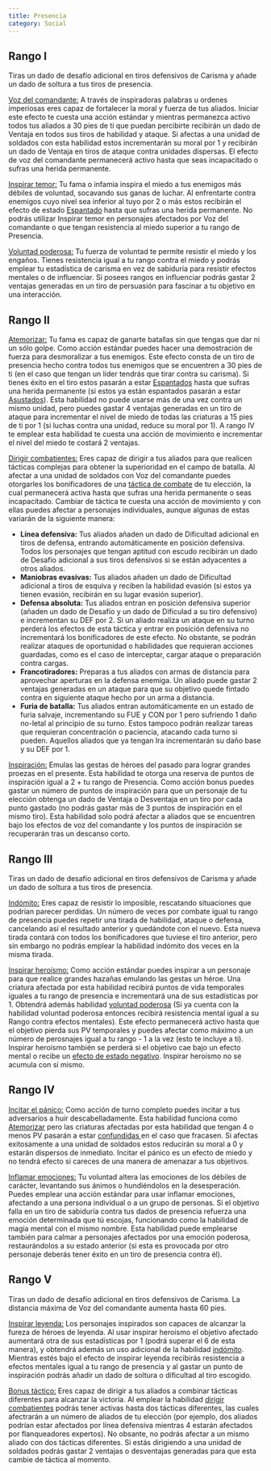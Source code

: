 ```yaml
---
title: Presencia
category: Social
---
```


## Rango I

Tiras un dado de desafío adicional en tiros defensivos de Carisma y añade un dado de soltura a tus tiros de presencia.

<u>Voz del comandante:</u>  A través de inspiradoras palabras u ordenes imperiosas eres capaz de fortalecer la moral y fuerza de tus aliados. Iniciar este efecto te cuesta una acción estándar y mientras permanezca activo todos tus aliados a 30 pies de ti que puedan percibirte recibirán un dado de Ventaja en todos sus tiros de habilidad y ataque. Si afectas a una unidad de soldados con esta habilidad estos incrementarán su moral por 1 y recibirán un dado de Ventaja en tiros de ataque contra unidades dispersas. El efecto de voz del comandante permanecerá activo hasta que seas incapacitado o sufras una herida permanente.

<u>Inspirar temor:</u> Tu fama o infamia inspira el miedo a tus enemigos más débiles de voluntad, socavando sus ganas de luchar. Al enfrentarte contra enemigos cuyo nivel sea inferior al tuyo por 2 o más estos recibirán el efecto de estado [Espantado](https://raldamain.com/rules/Reglas%20principales/Efectos%20de%20estado.html#espantada) hasta que sufras una herida permanente. No podrás utilizar Inspirar temor en personajes afectados por Voz del comandante o que tengan resistencia al miedo superior a tu rango de Presencia.

<u>Voluntad poderosa:</u> Tu fuerza de voluntad te permite resistir el miedo y los engaños. Tienes resistencia igual a tu rango contra el miedo y podrás emplear tu estadística de carisma en vez de sabiduría para resistir efectos mentales o de influenciar. Si posees rangos en influenciar podrás gastar 2 ventajas generadas en un tiro de persuasión para fascinar a tu objetivo en una interacción.

## Rango II

<u>Atemorizar:</u> Tu fama es capaz de ganarte batallas sin que tengas que dar ni un sólo golpe. Como acción estándar puedes hacer una demostración de fuerza para desmoralizar a tus enemigos. Este efecto consta de un tiro de presencia hecho contra todos tus enemigos que se encuentren a 30 pies de ti (en el caso que tengan un líder tendrás que tirar contra su carisma). Si tienes éxito en el tiro estos pasarán a estar [Espantados](https://raldamain.com/rules/Reglas%20principales/Efectos%20de%20estado.html#espantada) hasta que sufras una herida permanente (si estos ya están espantados pasarán a estar [Asustados](https://raldamain.com/rules/Reglas%20principales/Efectos%20de%20estado.html#asustada)). Esta habilidad no puede usarse más de una vez contra un mismo unidad, pero puedes gastar 4 ventajas generadas en un tiro de ataque para incrementar el nivel de miedo de todas las criaturas a 15 pies de ti por 1 (si luchas contra una unidad, reduce su moral por 1). A rango IV te emplear esta habilidad te cuesta una acción de movimiento e incrementar el nivel del miedo te costará 2 ventajas.

<u>Dirigir combatientes:</u> Eres capaz de dirigir a tus aliados para que realicen tácticas complejas para obtener la superioridad en el campo de batalla. Al afectar a una unidad de soldados con Voz del comandante puedes otorgarles los bonificadores de una  [táctica de combate](https://raldamain.com/rules/Reglas%20adicionales/tacticas%20de%20combate.html) de tu elección, la cual permanecerá activa hasta que sufras una herida permanente o seas incapacitado. Cambiar de táctica te cuesta una acción de movimiento y con ellas puedes afectar a personajes individuales, aunque algunas de estas variarán de la siguiente manera:

- **Línea defensiva:** Tus aliados añaden un dado de Dificultad adicional en tiros de defensa, entrando automáticamente en posición defensiva. Todos los personajes que tengan aptitud con escudo recibirán un dado de Desafío adicional a sus tiros defensivos si se están adyacentes a otros aliados.
- **Maniobras evasivas:** Tus aliados añaden un dado de Dificultad adicional a tiros de esquiva y reciben la habilidad evasión (si estos ya tienen evasión, recibirán en su lugar evasión superior). 
- **Defensa absoluta:** Tus aliados entran en posición defensiva superior (añaden un dado de Desafío y un dado de Dificulad a su tiro defensivo) e incrementan su DEF por 2. Si un aliado realiza un ataque en su turno perderá los efectos de esta táctica y entrar en posición defensiva no incrementará los bonificadores de este efecto. No obstante, se podrán realizar ataques de oportunidad o habilidades que requieran acciones guardadas, como es el caso de interceptar, cargar ataque o preparación contra cargas.
- **Francotiradores:** Preparas a tus aliados con armas de distancia para aprovechar aperturas en la defensa enemiga. Un aliado puede gastar 2 ventajas generadas en un ataque para que su objetivo quede fintado contra en siguiente ataque hecho por un arma a distancia. 
- **Furia de batalla:** Tus aliados entran automáticamente en un estado de furia salvaje, incrementando su FUE y CON por 1 pero sufriendo 1 daño no-letal al principio de su turno. Estos tampoco podrán realizar tareas que requieran concentración o paciencia, atacando cada turno si pueden. Aquellos aliados que ya tengan Ira incrementarán su daño base y su DEF por 1.

<u>Inspiración:</u> Emulas las gestas de héroes del pasado para lograr grandes proezas en el presente. Esta habilidad te otorga una reserva de puntos de inspiración igual a 2 + tu rango de Presencia. Como acción bonus puedes gastar un número de puntos de inspiración para que un personaje de tu elección obtenga un dado de Ventaja o Desventaja en un tiro por cada punto gastado (no podrás gastar más de 3 puntos de inspiración en el mismo tiro). Esta habilidad solo podrá afectar a aliados que se encuentren bajo los efectos de voz del comandante y los puntos de inspiración se recuperarán tras un descanso corto. 

## Rango III

Tiras un dado de desafío adicional en tiros defensivos de Carisma y añade un dado de soltura a tus tiros de presencia.

<u>Indómito:</u> Eres capaz de resistir lo imposible, rescatando situaciones que podrían parecer perdidas. Un número de veces por combate igual tu rango de presencia puedes repetir una tirada de habilidad, ataque o defensa, cancelando así el resultado anterior y quedándote con el nuevo. Esta nueva tirada contará con todos los bonificadores que tuviese el tiro anterior, pero sin embargo no podrás emplear la habilidad indómito dos veces en la misma tirada. 

<u>Inspirar heroísmo:</u> Como acción estándar puedes inspirar a un personaje para que realice grandes hazañas emulando las gestas un héroe. Una criatura afectada por esta habilidad recibirá puntos de vida temporales iguales a tu rango de presencia e incrementará una de sus estadísticas por 1. Obtendrá además habilidad [voluntad poderosa](https://raldamain.com/rules/Rangos/Social/presencia.html#rango-i) (Si ya cuenta con la habilidad voluntad poderosa entonces recibirá resistencia mental igual a su Rango contra efectos mentales). Este efecto permanecerá activo hasta que el objetivo pierda sus PV temporales y puedes afectar como máximo a un número de perosnajes igual a tu rango - 1 a la vez (esto te incluye a ti). Inspirar heroísmo también se perderá si el objetivo cae bajo un efecto mental o recibe un [efecto de estado negativo](https://raldamain.com/rules/Reglas%20principales/Efectos%20de%20estado.html#efectos-de-estado). Inspirar heroísmo no se acumula con sí mismo.

## Rango IV

<u>Incitar el pánico:</u> Como acción de turno completo puedes incitar a tus adversarios a huir descabelladamente. Esta habilidad funciona como [Atemorizar](https://raldamain.com/rules/Rangos/Social/presencia.html#rango-ii) pero las criaturas afectadas por esta habilidad que tengan 4 o menos PV pasarán a estar [confundidas ](https://raldamain.com/rules/Reglas%20principales/Efectos%20de%20estado.html#confundida) en el caso que fracasen. Si afectas exitosamente a una unidad de soldados estos reducirán su moral a 0 y estarán dispersos de inmediato. Incitar el pánico es un efecto de miedo y no tendrá efecto si careces de una manera de amenazar a tus objetivos.

<u>Inflamar emociones:</u> Tu voluntad altera las emociones de los débiles de carácter, levantando sus ánimos o hundiéndolos en la desesperación. Puedes emplear una acción estándar para usar inflamar emociones, afectando a una persona individual o a un grupo de personas. Si el objetivo falla en un tiro de sabiduría contra tus dados de presencia refuerza una emoción determinada que tú escojas, funcionando como la habilidad de magia mental con el mismo nombre. Esta habilidad puede emplearse también para calmar a personajes afectados por una emoción poderosa, restaurándolos a su estado anterior (si esta es provocada por otro personaje deberás tener éxito en un tiro de presencia contra él).

## Rango V

Tiras un dado de desafío adicional en tiros defensivos de Carisma. La distancia máxima de Voz del comandante aumenta hasta 60 pies.

<u>Inspirar leyenda:</u> Los personajes inspirados son capaces de alcanzar la fureza de héroes de leyenda. Al usar inspirar heroísmo el objetivo afectado aumentará otra de sus estadísticas por 1 (podrá superar el 6 de esta manera), y obtendrá además un uso adicional de la habilidad [indómito](https://raldamain.com/rules/Rangos/Social/presencia.html#rango-iii). Mientras estés bajo el efecto de inspirar leyenda recibirás resistencia a efectos mentales igual a tu rango de presencia y al gastar un punto de inspiración podrás añadir un dado de soltura o dificultad al tiro escogido.

<u>Bonus táctico:</u> Eres capaz de dirigir a tus aliados a combinar tácticas diferentes para alcanzar la victoria. Al emplear la habilidad [dirigir combatientes](https://raldamain.com/rules/Rangos/Social/presencia.html#rango-ii) podrás tener activas hasta dos tácticas diferentes, las cuales afectrarán a un número de aliados de tu elección (por ejemplo, dos aliados podrían estar afectados por línea defensiva mientras 4 estarán afectados por flanqueadores expertos). No obsante, no podrás afectar a un mismo aliado con dos tácticas diferentes. Si estás dirigiendo a una unidad de soldados podrás gastar 2 ventajas o desventajas generadas para que esta cambie de táctica al momento.

